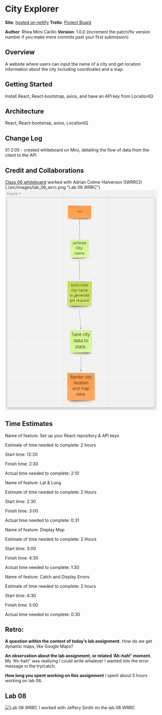 # City Explorer

**Site**: [hosted on netlify](https://rhea-city-explorer.netlify.app)
**Trello**: [Project Board](https://trello.com/b/tUrvDmrE/city-explorer)

**Author**: Rhea Mimi Carillo
**Version**: 1.0.0 (increment the patch/fix version number if you make more commits past your first submission)

## Overview

A website where users can input the name of a city and get location information about the city including coordinates and a map.

## Getting Started

Install React, React-bootstrap, axios, and have an API key from LocationIQ

## Architecture

React, React-bootstrap, axios, LocationIQ

## Change Log

01 2:05 - created whiteboard on Miro, detailing the flow of data from the client to the API

## Credit and Collaborations

[Class 06 whiteboard](https://miro.com/app/board/uXjVPdOaZ3E=/?share_link_id=990901439909) worked with Adrian Colme-Halverson
![WRRC])(./src/images/lab_06_wrrc.png "Lab 06 WRRC")
![Lab 06 WRRC](./src/images/lab_06_wrrc.png?raw=true "Lab 06 WRRC")

## Time Estimates

Name of feature: Set up your React repository & API keys

Estimate of time needed to complete: 2 hours

Start time: 12:20

Finish time: 2:30

Actual time needed to complete: 2:10

Name of feature: Lat & Long

Estimate of time needed to complete: 2 Hours

Start time: 2:30

Finish time: 3:00

Actual time needed to complete: 0:31

Name of feature: Display Map

Estimate of time needed to complete: 2 Hours

Start time: 3:00

Finish time: 4:30

Actual time needed to complete: 1:30

Name of feature: Catch and Display Errors

Estimate of time needed to complete: 2 hours

Start time: 4:30

Finish time: 5:00

Actual time needed to complete: 0:30

## Retro:

**A question within the context of today’s lab assignment.**
How do we get dynamic maps, like Google Maps?

**An observation about the lab assignment, or related ‘Ah-hah!’ moment.**
My 'Ah-hah!' was realizing I could write whatever I wanted into the error message in the try/catch.

**How long you spent working on this assignment**
I spent about 5 hours working on lab 06.


## Lab 08

![Lab 08 WRRC](.src/images/lab_08_WRRC.png?raw=true "Lab 08 WRRC")
I worked with Jeffery Smith on the lab 08 WRRC
